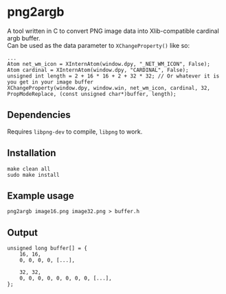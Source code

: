 # png2argb
A tool written in C to convert PNG image data into Xlib-compatible cardinal argb buffer.  
Can be used as the data parameter to `XChangeProperty()` like so:

    ...
    Atom net_wm_icon = XInternAtom(window.dpy, "_NET_WM_ICON", False);
    Atom cardinal = XInternAtom(window.dpy, "CARDINAL", False);
    unsigned int length = 2 + 16 * 16 + 2 + 32 * 32; // Or whatever it is you get in your image buffer
    XChangeProperty(window.dpy, window.win, net_wm_icon, cardinal, 32, PropModeReplace, (const unsigned char*)buffer, length);

## Dependencies
Requires `libpng-dev` to compile, `libpng` to work.

## Installation
    make clean all
    sudo make install

## Example usage
    png2argb image16.png image32.png > buffer.h

## Output
    unsigned long buffer[] = {
        16, 16,
        0, 0, 0, 0, [...],

        32, 32,
        0, 0, 0, 0, 0, 0, 0, 0, [...],
    };
